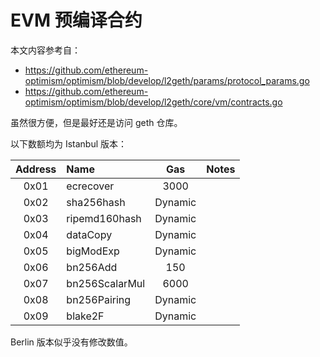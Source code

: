 # EVM 预编译合约

本文内容参考自：

- https://github.com/ethereum-optimism/optimism/blob/develop/l2geth/params/protocol_params.go
- https://github.com/ethereum-optimism/optimism/blob/develop/l2geth/core/vm/contracts.go

虽然很方便，但是最好还是访问 geth 仓库。

以下数额均为 Istanbul 版本：

| Address | Name           |   Gas   | Notes |
| :-----: | :------------- | :-----: | :---- |
|  0x01   | ecrecover      |  3000   |       |
|  0x02   | sha256hash     | Dynamic |       |
|  0x03   | ripemd160hash  | Dynamic |       |
|  0x04   | dataCopy       | Dynamic |       |
|  0x05   | bigModExp      | Dynamic |       |
|  0x06   | bn256Add       |   150   |       |
|  0x07   | bn256ScalarMul |  6000   |       |
|  0x08   | bn256Pairing   | Dynamic |       |
|  0x09   | blake2F        | Dynamic |       |

Berlin 版本似乎没有修改数值。
